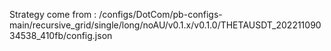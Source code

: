 Strategy come from : /configs/DotCom/pb-configs-main/recursive_grid/single/long/noAU/v0.1.x/v0.1.0/THETAUSDT_20221109034538_410fb/config.json